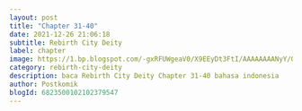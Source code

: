 ```yaml
---
layout: post 
title: "Chapter 31-40"
date: 2021-12-26 21:06:18
subtitle: Rebirth City Deity
label: chapter
image: https://1.bp.blogspot.com/-gxRFUWgeaV0/X9EEyDt3FtI/AAAAAAAANyY/Odk6EBNQAQIh_r42i7x67mNpE7KW83s2wCLcBGAsYHQ/s72-c/ICBVVNVX-193x278-1.jpg
category: rebirth-city-deity
description: baca Rebirth City Deity Chapter 31-40 bahasa indonesia 
author: Postkomik
blogId: 6823500102102379547
---
```

